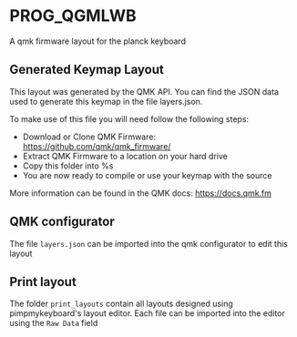 # PROG_QGMLWB
A qmk firmware layout for the planck keyboard

## Generated Keymap Layout

This layout was generated by the QMK API. You can find the JSON data used to
generate this keymap in the file layers.json.

To make use of this file you will need follow the following steps:

* Download or Clone QMK Firmware: <https://github.com/qmk/qmk_firmware/>
* Extract QMK Firmware to a location on your hard drive
* Copy this folder into %s
* You are now ready to compile or use your keymap with the source

More information can be found in the QMK docs: <https://docs.qmk.fm>

## QMK configurator

The file `layers.json` can be imported into the qmk configurator to edit this layout

## Print layout

The folder `print_layouts` contain all layouts designed using pimpmykeyboard's layout editor.
Each file can be imported into the editor using the `Raw Data` field
